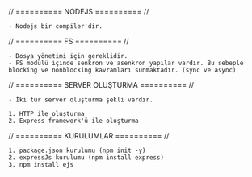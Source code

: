 // ========== NODEJS ========== //

    - Nodejs bir compiler'dir.



// ========== FS ========== //

    - Dosya yönetimi için gereklidir.
    - FS modülü içinde senkron ve asenkron yapılar vardır. Bu sebeple blocking ve nonblocking kavramları sunmaktadır. (sync ve async)



// ========== SERVER OLUŞTURMA ========== //

    - İki tür server oluşturma şekli vardır.

    1. HTTP ile oluşturma
    2. Express framework'ü ile oluşturma



// ========== KURULUMLAR ========== //

    1. package.json kurulumu (npm init -y)
    2. expressJs kurulumu (npm install express)
    3. npm install ejs